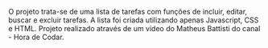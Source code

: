 O projeto trata-se de uma lista de tarefas com funções de incluir, editar, buscar e excluir tarefas. A lista foi criada utilizando apenas Javascript, CSS e HTML.
Projeto realizado através de um video do  Matheus Battisti do canal - Hora de Codar.
